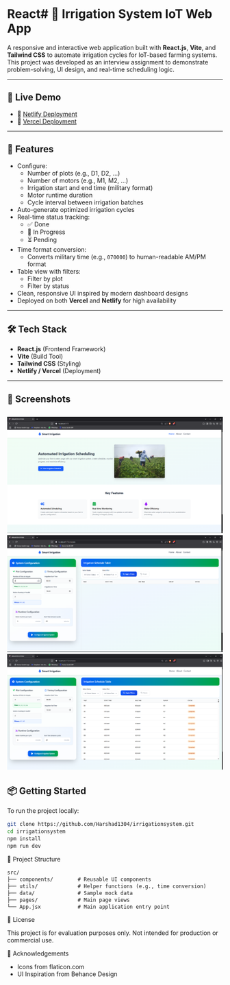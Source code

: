 # React# 🌿 Irrigation System IoT Web App

A responsive and interactive web application built with **React.js**, **Vite**, and **Tailwind CSS** to automate irrigation cycles for IoT-based farming systems. This project was developed as an interview assignment to demonstrate problem-solving, UI design, and real-time scheduling logic.

---

## 🚀 Live Demo

- 🔗 [Netlify Deployment](https://irrigationsys.netlify.app/)
- 🔗 [Vercel Deployment](https://irrigationsystem-gamma.vercel.app/)

---

## 🧠 Features

- Configure:
  - Number of plots (e.g., D1, D2, ...)
  - Number of motors (e.g., M1, M2, ...)
  - Irrigation start and end time (military format)
  - Motor runtime duration
  - Cycle interval between irrigation batches
- Auto-generate optimized irrigation cycles
- Real-time status tracking:
  - ✅ Done
  - 🔄 In Progress
  - ⏳ Pending
- Time format conversion:
  - Converts military time (e.g., `070000`) to human-readable AM/PM format
- Table view with filters:
  - Filter by plot
  - Filter by status
- Clean, responsive UI inspired by modern dashboard designs
- Deployed on both **Vercel** and **Netlify** for high availability

---

## 🛠️ Tech Stack

- **React.js** (Frontend Framework)
- **Vite** (Build Tool)
- **Tailwind CSS** (Styling)
- **Netlify / Vercel** (Deployment)

---

## 📸 Screenshots

![Homepage](./public/screenshots/homepage.png)
![Schedule](./public/screenshots/schedulepage.png)
![ScheduleWithInfo](./public/screenshots/schedulepage2.png)
---

## 📦 Getting Started

To run the project locally:

```bash
git clone https://github.com/Harshad1304/irrigationsystem.git
cd irrigationsystem
npm install
npm run dev
```

📁 Project Structure

```
src/
├── components/        # Reusable UI components
├── utils/             # Helper functions (e.g., time conversion)
├── data/              # Sample mock data
├── pages/             # Main page views
└── App.jsx            # Main application entry point
```

🧾 License

This project is for evaluation purposes only. Not intended for production or commercial use.

🙌 Acknowledgements

- Icons from flaticon.com
- UI Inspiration from Behance Design
